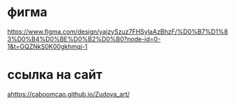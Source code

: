 # фигма
https://www.figma.com/design/yajzySzuz7FHSylaAzBhzF/%D0%B7%D1%83%D0%B4%D0%BE%D0%B2%D0%B0?node-id=0-1&t=GQZNkS0K00gkhmqj-1

# ссылка на сайт
[а](https://caboomcao.github.io/Zudova_art/)https://caboomcao.github.io/Zudova_art/
